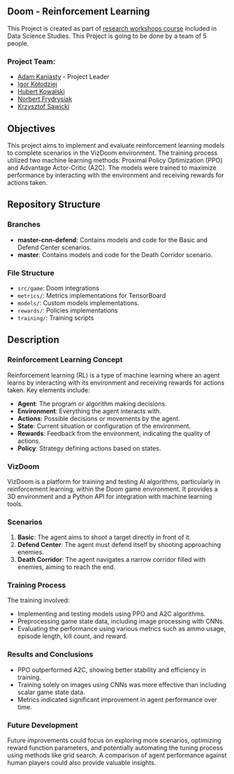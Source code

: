 ## Doom - Reinforcement Learning
This Project is created as part of [research workshops course](https://github.com/PrzeChoj/2024Lato-WarsztatyBadawcze) included in Data Science Studies.
This Project is going to be done by a team of 5 people.

### Project Team:
- [Adam Kaniasty](https://github.com/AdamKaniasty) - Project Leader
- [Igor Kołodziej](https://github.com/IgorKolodziej)
- [Hubert Kowalski](https://github.com/kowalskihubert)
- [Norbert Frydrysiak](https://github.com/fantasy2fry)
- [Krzysztof Sawicki](https://github.com/SawickiK)

## Objectives
This project aims to implement and evaluate reinforcement learning models to complete scenarios in the VizDoom environment. The training process utilized two machine learning methods: Proximal Policy Optimization (PPO) and Advantage Actor-Critic (A2C). The models were trained to maximize performance by interacting with the environment and receiving rewards for actions taken.

## Repository Structure

### Branches
- **master-cnn-defend**: Contains models and code for the Basic and Defend Center scenarios.
- **master**: Contains models and code for the Death Corridor scenario.

### File Structure
- `src/game`: Doom integrations
- `metrics/`: Metrics implementations for TensorBoard
- `models/`: Custom models implementations.
- `rewards/`: Policies implementations
- `training/`: Training scripts

## Description

### Reinforcement Learning Concept
Reinforcement learning (RL) is a type of machine learning where an agent learns by interacting with its environment and receiving rewards for actions taken. Key elements include:
- **Agent**: The program or algorithm making decisions.
- **Environment**: Everything the agent interacts with.
- **Actions**: Possible decisions or movements by the agent.
- **State**: Current situation or configuration of the environment.
- **Rewards**: Feedback from the environment, indicating the quality of actions.
- **Policy**: Strategy defining actions based on states.

### VizDoom
VizDoom is a platform for training and testing AI algorithms, particularly in reinforcement learning, within the Doom game environment. It provides a 3D environment and a Python API for integration with machine learning tools.

### Scenarios
1. **Basic**: The agent aims to shoot a target directly in front of it.
2. **Defend Center**: The agent must defend itself by shooting approaching enemies.
3. **Death Corridor**: The agent navigates a narrow corridor filled with enemies, aiming to reach the end.

### Training Process
The training involved:
- Implementing and testing models using PPO and A2C algorithms.
- Preprocessing game state data, including image processing with CNNs.
- Evaluating the performance using various metrics such as ammo usage, episode length, kill count, and reward.

### Results and Conclusions
- PPO outperformed A2C, showing better stability and efficiency in training.
- Training solely on images using CNNs was more effective than including scalar game state data.
- Metrics indicated significant improvement in agent performance over time.

### Future Development
Future improvements could focus on exploring more scenarios, optimizing reward function parameters, and potentially automating the tuning process using methods like grid search. A comparison of agent performance against human players could also provide valuable insights.
